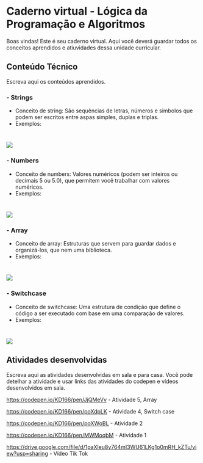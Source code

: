 # Caderno virtual - Lógica da Programação e Algoritmos
Boas vindas! Este é seu caderno virtual. Aqui você deverá guardar todos os conceitos aprendidos e atiuvidades dessa unidade curricular. 


## Conteúdo Técnico
Escreva aqui os conteúdos aprendidos.

### - Strings
- Conceito de string: São sequências de letras, números e simbolos que podem ser escritos entre aspas simples, duplas e triplas.
- Exemplos:
# ![](https://github.com/user-attachments/assets/e987f28e-a40e-4d56-bf60-e30090d57881)


### - Numbers
 - Conceito de numbers: Valores numéricos (podem ser inteiros ou decimais 5 ou 5.0), que permitem você trabalhar com valores numéricos.
 - Exemplos:
# ![](https://miro.medium.com/v2/resize:fit:1400/1*tuV0YGt4lHwoEkqPhzhKnQ.png)



### - Array
- Conceito de array: Estruturas que servem para guardar dados e organizá-los, que nem uma biblioteca. 
- Exemplos:
# ![](https://www.driven.com.br/wp-content/uploads/2023/01/array4-768x504.png)

  

### - Switchcase
- Conceito de switchcase: Uma estrutura de condição que define o código a ser executado com base em uma comparação de valores.
- Exemplos:
# ![](https://miro.medium.com/v2/resize:fit:1400/1*vcq2v67WM3XNxRxLHrcP8g.png)


## Atividades desenvolvidas
Escreva aqui as atividades desenvolvidas em sala e para casa. Você pode detelhar a atividade e usar links das atividades do codepen e vídeos desenvolvidos em sala. 

https://codepen.io/KD166/pen/JjQMeVv - Atividade 5, Array

https://codepen.io/KD166/pen/poXdpLK - Atividade 4, Switch case

https://codepen.io/KD166/pen/poXWoBL - Atividade 2

https://codepen.io/KD166/pen/MWMoqbM - Atividade 1 

https://drive.google.com/file/d/1paXleu8y764mI3WU61LKg1o0mRH_kZTu/view?usp=sharing - Vídeo Tik Tok

